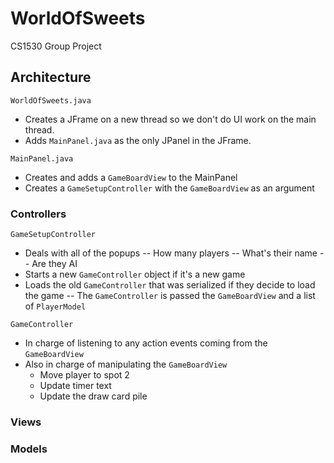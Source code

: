 # WorldOfSweets
CS1530 Group Project

## Architecture

`WorldOfSweets.java`
- Creates a JFrame on a new thread so we don't do UI work on the main thread.
- Adds `MainPanel.java` as the only JPanel in the JFrame.

`MainPanel.java`
- Creates and adds a `GameBoardView` to the MainPanel
- Creates a `GameSetupController` with the `GameBoardView` as an argument

### Controllers
`GameSetupController`
- Deals with all of the popups
-- How many players
-- What's their name
-- Are they AI
- Starts a new `GameController` object if it's a new game
- Loads the old `GameController` that was serialized if they decide to load the game
-- The `GameController` is passed the `GameBoardView` and a list of `PlayerModel`

`GameController`
- In charge of listening to any action events coming from the `GameBoardView`
- Also in charge of manipulating the `GameBoardView`
  - Move player to spot 2
  - Update timer text
  - Update the draw card pile

### Views

### Models

